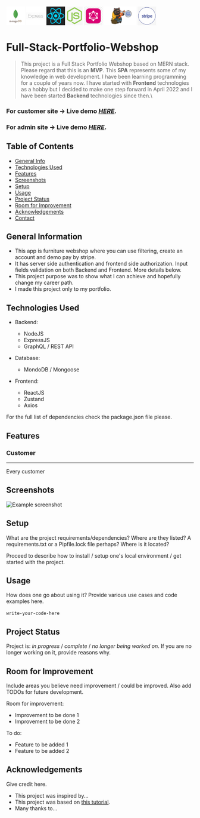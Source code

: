<p float=left>
<img src="/images/mongodb.png" height="50px">
<img src="/images/expressjs.png" height="50px">
<img src="/images/react.png" height="50px">
<img src="/images/node.png" height="50px">
<img src="/images/graphql.png" height="50px">
<img src="/images/zustand.png" height="50px">
<img src="/images/stripe.png" height="50px">
</p>
  
# Full-Stack-Portfolio-Webshop

> This project is a Full Stack Portfolio Webshop based on MERN stack.
> Please regard that this is an **MVP**. This **SPA** represents some of my knowledge in web development. 
> I have been learning programming for a couple of years now. 
> I have started with **Frontend** technologies as a hobby but I decided to make one step forward in April 2022 and I have been started **Backend** technologies since then.\

### For customer site -> **Live** **demo** [_HERE_](https://tangerine-fenglisu-dd980d.netlify.app/).
### For admin site -> **Live** **demo** [_HERE_](https://tangerine-fenglisu-dd980d.netlify.app/admin).

## Table of Contents
* [General Info](#general-information)
* [Technologies Used](#technologies-used)
* [Features](#features)
* [Screenshots](#screenshots)
* [Setup](#setup)
* [Usage](#usage)
* [Project Status](#project-status)
* [Room for Improvement](#room-for-improvement)
* [Acknowledgements](#acknowledgements)
* [Contact](#contact)
<!-- * [License](#license) -->


## General Information
- This app is furniture webshop where you can use filtering, create an account and demo pay by stripe.
- It has server side authentication and frontend side authorization. Input fields validation on both Backend and Frontend. More details below.
- This project purpose was to show what I can achieve and hopefully change my career path.
- I made this project only to my portfolio.


## Technologies Used
- Backend:
  - NodeJS
  - ExpressJS
  - GraphQL / REST API
  
- Database:
  - MondoDB / Mongoose

- Frontend:
  - ReactJS
  - Zustand
  - Axios
  
For the full list of dependencies check the package.json file please.


## Features

### Customer
---
Every customer

## Screenshots
![Example screenshot](./img/screenshot.png)
<!-- If you have screenshots you'd like to share, include them here. -->


## Setup
What are the project requirements/dependencies? Where are they listed? A requirements.txt or a Pipfile.lock file perhaps? Where is it located?

Proceed to describe how to install / setup one's local environment / get started with the project.


## Usage
How does one go about using it?
Provide various use cases and code examples here.

`write-your-code-here`


## Project Status
Project is: _in progress_ / _complete_ / _no longer being worked on_. If you are no longer working on it, provide reasons why.


## Room for Improvement
Include areas you believe need improvement / could be improved. Also add TODOs for future development.

Room for improvement:
- Improvement to be done 1
- Improvement to be done 2

To do:
- Feature to be added 1
- Feature to be added 2


## Acknowledgements
Give credit here.
- This project was inspired by...
- This project was based on [this tutorial](https://www.example.com).
- Many thanks to...



<!-- Optional -->
<!-- ## License -->
<!-- This project is open source and available under the [... License](). -->

<!-- You don't have to include all sections - just the one's relevant to your project -->
